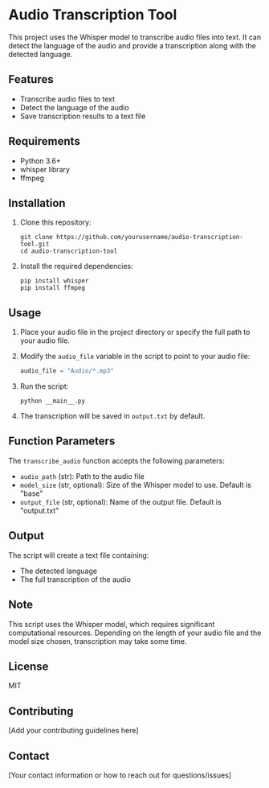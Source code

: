 # Audio Transcription Tool

This project uses the Whisper model to transcribe audio files into text. It can detect the language of the audio and provide a transcription along with the detected language.

## Features

- Transcribe audio files to text
- Detect the language of the audio
- Save transcription results to a text file

## Requirements

- Python 3.6+
- whisper library
- ffmpeg

## Installation

1. Clone this repository:
   ```
   git clone https://github.com/yourusername/audio-transcription-tool.git
   cd audio-transcription-tool
   ```

2. Install the required dependencies:
   ```
   pip install whisper
   pip install ffmpeg
   ```

## Usage

1. Place your audio file in the project directory or specify the full path to your audio file.

2. Modify the `audio_file` variable in the script to point to your audio file:
   ```python
   audio_file = "Audio/*.mp3"
   ```

3. Run the script:
   ```
   python __main__.py
   ```

4. The transcription will be saved in `output.txt` by default.

## Function Parameters

The `transcribe_audio` function accepts the following parameters:

- `audio_path` (str): Path to the audio file
- `model_size` (str, optional): Size of the Whisper model to use. Default is "base"
- `output_file` (str, optional): Name of the output file. Default is "output.txt"

## Output

The script will create a text file containing:
- The detected language
- The full transcription of the audio

## Note

This script uses the Whisper model, which requires significant computational resources. Depending on the length of your audio file and the model size chosen, transcription may take some time.

## License

MIT

## Contributing

[Add your contributing guidelines here]

## Contact

[Your contact information or how to reach out for questions/issues]